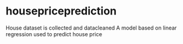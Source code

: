 # housepriceprediction
House dataset is collected and datacleaned
A model based on linear regression used to predict house price
